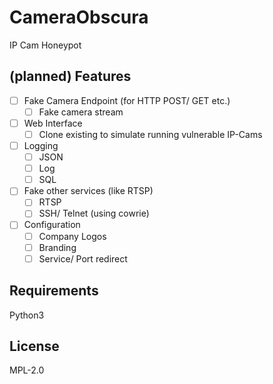 # CameraObscura

IP Cam Honeypot

## (planned) Features

- [ ] Fake Camera Endpoint (for HTTP POST/ GET etc.)
  - [ ] Fake camera stream
- [ ] Web Interface
  - [ ] Clone existing to simulate running vulnerable IP-Cams
- [ ] Logging
  - [ ] JSON
  - [ ] Log
  - [ ] SQL
- [ ] Fake other services (like RTSP)
  - [ ] RTSP 
  - [ ] SSH/ Telnet (using cowrie)
- [ ] Configuration
  - [ ] Company Logos
  - [ ] Branding
  - [ ] Service/ Port redirect

## Requirements

Python3

## License

MPL-2.0
